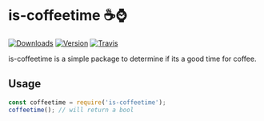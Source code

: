 # is-coffeetime ☕⌚
[![Downloads](https://img.shields.io/npm/dt/is-coffeetime.svg?maxAge=3600)](https://www.npmjs.com/package/is-coffeetime)
[![Version](https://img.shields.io/npm/v/is-coffeetime.svg?maxAge=3600)](https://www.npmjs.com/package/is-coffeetime)
[![Travis](https://api.travis-ci.org/dragonfire535/is-tuesday.svg?branch=master)](https://travis-ci.org/dragonfire535/is-tuesday)

is-coffeetime is a simple package to determine if its a good time for coffee.

## Usage
```js
const coffeetime = require('is-coffeetime');
coffeetime(); // will return a bool
```